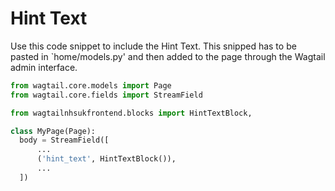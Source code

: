 # Hint Text

Use this code snippet to include the Hint Text. This snipped has to be pasted in `home/models.py' and then added to the page through the Wagtail admin interface.

```py
from wagtail.core.models import Page
from wagtail.core.fields import StreamField

from wagtailnhsukfrontend.blocks import HintTextBlock,

class MyPage(Page):
  body = StreamField([
      ...
      ('hint_text', HintTextBlock()),
      ...
  ])
```

